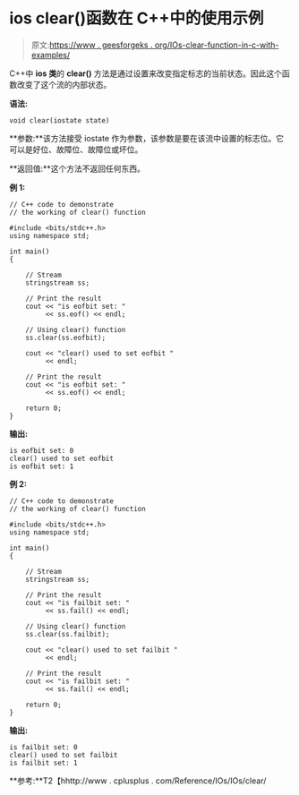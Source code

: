 # ios clear()函数在 C++中的使用示例

> 原文:[https://www . geesforgeks . org/IOs-clear-function-in-c-with-examples/](https://www.geeksforgeeks.org/ios-clear-function-in-c-with-examples/)

C++中 **ios 类**的 **clear()** 方法是通过设置来改变指定标志的当前状态。因此这个函数改变了这个流的内部状态。

**语法:**

```
void clear(iostate state)

```

**参数:**该方法接受 iostate 作为参数，该参数是要在该流中设置的标志位。它可以是好位、故障位、故障位或坏位。

**返回值:**这个方法不返回任何东西。

**例 1:**

```
// C++ code to demonstrate
// the working of clear() function

#include <bits/stdc++.h>
using namespace std;

int main()
{

    // Stream
    stringstream ss;

    // Print the result
    cout << "is eofbit set: "
         << ss.eof() << endl;

    // Using clear() function
    ss.clear(ss.eofbit);

    cout << "clear() used to set eofbit "
         << endl;

    // Print the result
    cout << "is eofbit set: "
         << ss.eof() << endl;

    return 0;
}
```

**输出:**

```
is eofbit set: 0
clear() used to set eofbit 
is eofbit set: 1

```

**例 2:**

```
// C++ code to demonstrate
// the working of clear() function

#include <bits/stdc++.h>
using namespace std;

int main()
{

    // Stream
    stringstream ss;

    // Print the result
    cout << "is failbit set: "
         << ss.fail() << endl;

    // Using clear() function
    ss.clear(ss.failbit);

    cout << "clear() used to set failbit "
         << endl;

    // Print the result
    cout << "is failbit set: "
         << ss.fail() << endl;

    return 0;
}
```

**输出:**

```
is failbit set: 0
clear() used to set failbit 
is failbit set: 1

```

**参考:**T2【hhttp://www . cplusplus . com/Reference/IOs/IOs/clear/